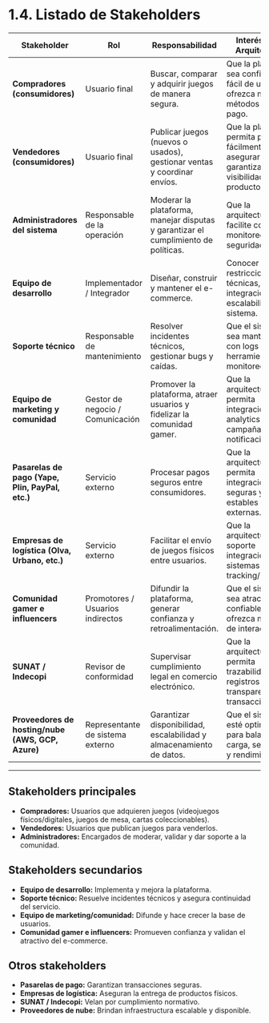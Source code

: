 # 1.4. Listado de Stakeholders

| Stakeholder                  | Rol                              | Responsabilidad                                                                 | Interés en la Arquitectura |
|-------------------------------|----------------------------------|---------------------------------------------------------------------------------|-----------------------------|
| **Compradores (consumidores)** | Usuario final                    | Buscar, comparar y adquirir juegos de manera segura.                            | Que la plataforma sea confiable, fácil de usar y ofrezca múltiples métodos de pago. |
| **Vendedores (consumidores)** | Usuario final                    | Publicar juegos (nuevos o usados), gestionar ventas y coordinar envíos.         | Que la plataforma permita publicar fácilmente, asegurar pagos y garantizar visibilidad de sus productos. |
| **Administradores del sistema** | Responsable de la operación      | Moderar la plataforma, manejar disputas y garantizar el cumplimiento de políticas. | Que la arquitectura facilite control, monitoreo y seguridad. |
| **Equipo de desarrollo**      | Implementador / Integrador       | Diseñar, construir y mantener el e-commerce.                                    | Conocer las restricciones técnicas, integraciones y escalabilidad del sistema. |
| **Soporte técnico**           | Responsable de mantenimiento     | Resolver incidentes técnicos, gestionar bugs y caídas.                          | Que el sistema sea mantenible, con logs claros y herramientas de monitoreo. |
| **Equipo de marketing y comunidad** | Gestor de negocio / Comunicación | Promover la plataforma, atraer usuarios y fidelizar la comunidad gamer.         | Que la arquitectura permita integración con analytics, campañas y notificaciones. |
| **Pasarelas de pago (Yape, Plin, PayPal, etc.)** | Servicio externo | Procesar pagos seguros entre consumidores.                                      | Que la arquitectura permita integraciones seguras y estables con APIs externas. |
| **Empresas de logística (Olva, Urbano, etc.)** | Servicio externo | Facilitar el envío de juegos físicos entre usuarios.                            | Que la arquitectura soporte integración con sistemas de tracking/logística. |
| **Comunidad gamer e influencers** | Promotores / Usuarios indirectos | Difundir la plataforma, generar confianza y retroalimentación.                   | Que el sistema sea atractivo, confiable y ofrezca métricas de interacción. |
| **SUNAT / Indecopi**          | Revisor de conformidad           | Supervisar cumplimiento legal en comercio electrónico.                          | Que la arquitectura permita trazabilidad, registros y transparencia en transacciones. |
| **Proveedores de hosting/nube (AWS, GCP, Azure)** | Representante de sistema externo | Garantizar disponibilidad, escalabilidad y almacenamiento de datos.             | Que el sistema esté optimizado para balanceo de carga, seguridad y rendimiento. |

---

## Stakeholders principales
- **Compradores:** Usuarios que adquieren juegos (videojuegos físicos/digitales, juegos de mesa, cartas coleccionables).  
- **Vendedores:** Usuarios que publican juegos para venderlos.  
- **Administradores:** Encargados de moderar, validar y dar soporte a la comunidad.  

## Stakeholders secundarios
- **Equipo de desarrollo:** Implementa y mejora la plataforma.  
- **Soporte técnico:** Resuelve incidentes técnicos y asegura continuidad del servicio.  
- **Equipo de marketing/comunidad:** Difunde y hace crecer la base de usuarios.  
- **Comunidad gamer e influencers:** Promueven confianza y validan el atractivo del e-commerce.  

## Otros stakeholders
- **Pasarelas de pago:** Garantizan transacciones seguras.  
- **Empresas de logística:** Aseguran la entrega de productos físicos.  
- **SUNAT / Indecopi:** Velan por cumplimiento normativo.  
- **Proveedores de nube:** Brindan infraestructura escalable y disponible. 
